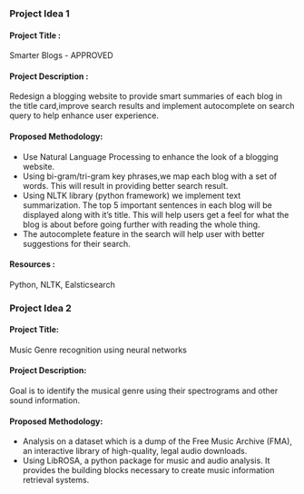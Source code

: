 

### Project Idea 1

#### Project Title : 
Smarter Blogs  - APPROVED

#### Project Description : 
Redesign a blogging website to provide smart summaries of each blog in the title card,improve search results and implement autocomplete on search query to help enhance user experience.

#### Proposed Methodology:
- Use Natural Language Processing to enhance the look of a blogging website.
- Using bi-gram/tri-gram key phrases,we map each blog with a set of words. This will result in providing better search result.
- Using NLTK library (python framework) we implement text summarization. The top 5 important sentences in each blog will be displayed along with it’s title. This will help users get a feel for what the blog is about before going further with reading the whole thing.
- The autocomplete feature in the search will help user with better suggestions for their search.

#### Resources : 
Python, NLTK, Ealsticsearch 

### Project Idea 2

#### Project Title:
Music Genre recognition using neural networks

#### Project Description:
Goal is to identify the musical genre using their spectrograms and other sound information.

#### Proposed Methodology:
- Analysis on a dataset which is a dump of the Free Music Archive (FMA), an interactive library of high-quality, legal audio downloads. 
- Using LibROSA, a python package for music and audio analysis. It provides the building blocks necessary to create music information retrieval systems.

